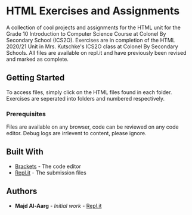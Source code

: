 # HTML Exercises and Assignments

A collection of cool projects and assignments for the HTML unit for the Grade 10 Introduction to Computer Science Course at Colonel By Secondary School (ICS2O). Exercises are in completion of the HTML 2020/21 Unit in Mrs. Kutschke's  ICS2O class at Colonel By Secondary Schools. All files are available on repl.it and have previously been revised and marked as complete.

## Getting Started

To access files, simply click on the HTML files found in each folder. Exercises are seperated into folders and numbered respectively.

### Prerequisites

Files are available on any browser, code can be reviewed on any code editor. Debug logs are irrlevent to content, please ignore.

## Built With

* [Brackets](http://brackets.io/) - The code editor
* [Repl.it](https://repl.it/~) - The submission files

## Authors

* **Majd Al-Aarg** - *Initial work* - [Repl.it](https://repl.it/@MAJDALAARG)
